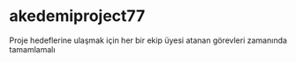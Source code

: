 # akedemiproject77
Proje hedeflerine ulaşmak için her bir ekip üyesi atanan görevleri zamanında tamamlamalı
